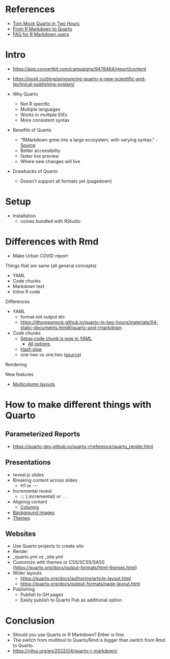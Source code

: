 # References 

- [Tom Mock Quarto in Two Hours](https://jthomasmock.github.io/quarto-in-two-hours/)
- [From R Markdown to Quarto](https://rstudio-conf-2022.github.io/rmd-to-quarto/)
- [FAQ for R Markdown users](https://quarto.org/docs/faq/rmarkdown.html)

# Intro

- https://app.convertkit.com/campaigns/9478464/report/content
- https://posit.co/blog/announcing-quarto-a-new-scientific-and-technical-publishing-system/

- Why Quarto
	- Not R specific
	- Multiple languages
	- Works in multiple IDEs
	- More consistent syntax

- Benefits of Quarto
	- "RMarkdown grew into a large ecosystem, with varying syntax." - [Source](https://jthomasmock.github.io/quarto-in-two-hours/materials/01-intro-quarto.html#/one-install-batteries-included)
	- Better accessibility
	- faster live preview
	- Where new changes will live

- Drawbacks of Quarto
	- Doesn't support all formats yet (pagedown)

# Setup

- Installation
	- comes bundled with RStudio

# Differences with Rmd

- Make Urban COVID report

Things that are same (all general concepts)
- YAML
- Code chunks
- Markdown text
- Inline R code

Differences
- YAML
	- format not output etc
	- https://jthomasmock.github.io/quarto-in-two-hours/materials/04-static-documents.html#/quarto-and-rmarkdown
- Code chunks
	- [Setup code chunk is now in YAML](https://rstudio-conf-2022.github.io/rmd-to-quarto/materials/3-computation/slides/computation.html#/from-cell-option-to-yaml-1) 
		- [All options](https://quarto.org/docs/reference/cells/cells-knitr.html)
	- [Hash pipe](https://rstudio-conf-2022.github.io/rmd-to-quarto/materials/3-computation/slides/computation.html#/generalizing-the-code-chunk-2)
	- one-two vs one.two ([source](https://jthomasmock.github.io/quarto-in-two-hours/materials/03-computation-editors.html#/rmarkdown-vs-quarto))

Rendering

New features
- [Multicolumn layouts](https://quarto.org/docs/authoring/article-layout.html)

# How to make different things with Quarto

## Parameterized Reports

- https://quarto-dev.github.io/quarto-r/reference/quarto_render.html

## Presentations

- reveal.js slides
- Breaking content across slides
	- H1 or ---
- Incremental reveal
	- ::: {.incremental} or . . .
- Aligning content
	- [Columns](https://quarto.org/docs/presentations/revealjs/#multiple-columns)
- [Background images](https://quarto.org/docs/presentations/revealjs/#slide-backgrounds)
- [Themes](https://quarto.org/docs/presentations/revealjs/themes.html)


## Websites

- Use Quarto projects to create site
- Render
- _quarto.yml vs _site.yml
- Customize with themes or CSS/SCSS/SASS (https://quarto.org/docs/output-formats/html-themes.html)
- Wider layouts
	- https://quarto.org/docs/authoring/article-layout.html
	- https://quarto.org/docs/output-formats/page-layout.html
- Publishing
	- Publish to GH pages
	- Easily publish to Quarto Pub as additional option

# Conclusion

- Should you use Quarto or R Markdown? Either is fine.
- The switch from multitool to Quarto/Rmd is bigger than switch from Rmd to Quarto.
- https://yihui.org/en/2022/04/quarto-r-markdown/
